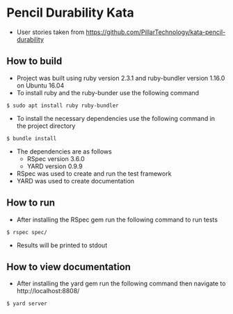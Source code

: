 # Pencil Durability Kata
 * User stories taken from https://github.com/PillarTechnology/kata-pencil-durability

## How to build
* Project was built using ruby version 2.3.1 and ruby-bundler version 1.16.0 on Ubuntu 16.04
* To install ruby and the ruby-bunder use the following command
~~~~
$ sudo apt install ruby ruby-bundler
~~~~

* To install the necessary dependencies use the following command in the project directory
~~~~
$ bundle install
~~~~
  * The dependencies are as follows
    * RSpec version 3.6.0
    * YARD version 0.9.9
  * RSpec was used to create and run the test framework
  * YARD was used to create documentation

## How to run
* After installing the RSpec gem run the following command to run tests
~~~~
$ rspec spec/
~~~~
* Results will be printed to stdout


## How to view documentation
* After installing the yard gem run the following command then navigate
to http://localhost:8808/
~~~~
$ yard server
~~~~
